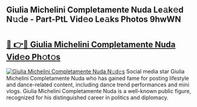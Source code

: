 ## Giulia Michelini Completamente Nuda Le𝚊k𝚎d N𝚞𝚍e - Part-PtL Vid𝚎o Le𝚊ks Photos 9hwWN

# <h2><a href="http://fbf9oo7.evod.top/?m=Giulia+Michelini+Completamente+Nuda">🔗 👉🔴 Giulia Michelini Completamente Nuda Vid𝚎o Ph𝚘t𝚘s</a></h2>

[![Giulia Michelini Completamente Nuda N𝚞d𝚎s](https://i.imgur.com/8V9OHl7.gif)](http://fbf9oo7.evod.top/?m=Giulia+Michelini+Completamente+Nuda)
Social media star Giulia Michelini Completamente Nuda who has gained fame for posting lifestyle and dance-related content, including dance trend performances and mini vlogs. Giulia Michelini Completamente Nuda is a well-known public figure, recognized for his distinguished career in politics and diplomacy. 
